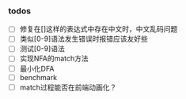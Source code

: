### todos

+ [ ] 修复在[]这样的表达式中存在中文时，中文乱码问题
+ [ ] 类似[0-9]语法发生错误时报错应该友好些
+ [ ] 测试[0-9]语法
+ [ ] 实现NFA的match方法
+ [ ] 最小化DFA
+ [ ] benchmark
+ [ ] match过程能否在前端动画化？
